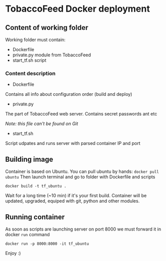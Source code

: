 # TobaccoFeed Docker deployment

## Content of working folder

Working folder must contain:

* Dockerfile
* private.py module from TobaccoFeed
* start_tf.sh script

### Content description

* Dockerfile

Contains all info about configuration order (build and deploy)

* private.py

The part of TobaccoFeed web server. Contains secret passwords ant etc

*Note: this file can't be found on Git*

* start_tf.sh

Script udpates and runs server with parsed container IP and port

## Building image

Container is based on Ubuntu.
You can pull ubuntu by hands: `docker pull ubuntu`
Then launch terminal and go to folder with Dockerfile and scripts

`docker build -t tf_ubuntu .`

Wait for a long time (~10 min) if it's your first build.
Container will be updated, upgraded, equiped with git, python and other modules.

## Running container

As soon as scripts are launching server on port 8000 we must forward it in docker `run` command

`docker run -p 8000:8000 -it tf_ubuntu`

Enjoy :)